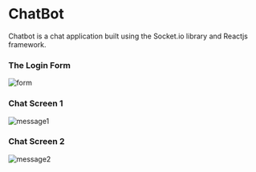 # ChatBot 
Chatbot is a chat application built using the Socket.io library and Reactjs framework.

### The Login Form
![form](https://user-images.githubusercontent.com/72663882/181597209-7672abf5-dffd-40bc-97e8-ef1427b372c9.png)
### Chat Screen 1
![message1](https://user-images.githubusercontent.com/72663882/181597348-8ac19e12-46f0-44c5-ae91-4180308b650e.png)
### Chat Screen 2
![message2](https://user-images.githubusercontent.com/72663882/181597370-bcee0b77-5bdf-424b-9c04-98cf19bb2f79.png)

